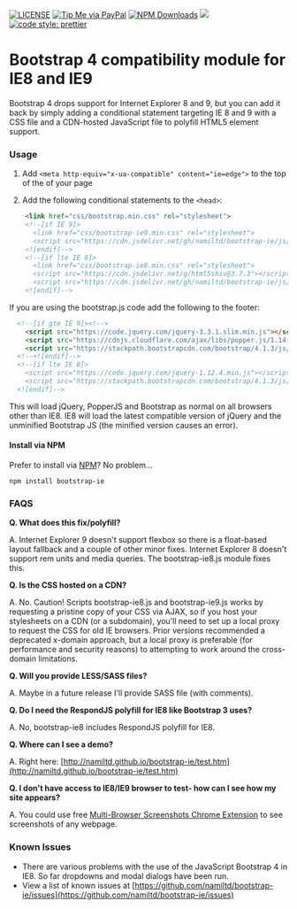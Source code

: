 [![LICENSE](https://img.shields.io/badge/license-MIT-lightgrey.svg)](https://raw.githubusercontent.com/namiltd/bootstrap-ie/master/LICENSE)
[![Tip Me via PayPal](https://img.shields.io/badge/PayPal-tip%20me-green.svg?logo=paypal)](https://www.paypal.me/namiltd)
[![NPM Downloads](https://img.shields.io/npm/dt/bootstrap-ie.svg)](https://www.npmjs.com/package/bootstrap-ie)
[![](https://data.jsdelivr.com/v1/package/gh/namiltd/bootstrap-ie/badge)](https://www.jsdelivr.com/package/gh/namiltd/bootstrap-ie)
[![code style: prettier](https://img.shields.io/badge/code_style-prettier-ff69b4.svg?style=flat-square)](https://github.com/prettier/prettier)

# Bootstrap 4 compatibility module for IE8 and IE9

Bootstrap 4 drops support for Internet Explorer 8 and 9, but you can add it back by simply adding a conditional statement targeting IE 8 and 9 with a CSS file and a CDN-hosted JavaScript file to polyfill HTML5 element support.

### Usage

1.  Add `<meta http-equiv="x-ua-compatible" content="ie=edge">` to the top of the <head> of your page

2.  Add the following conditional statements to the `<head>`:

```html
    <link href="css/bootstrap.min.css" rel="stylesheet">
    <!--[if IE 9]>
      <link href="css/bootstrap-ie9.min.css" rel="stylesheet">
      <script src="https://cdn.jsdelivr.net/gh/namiltd/bootstrap-ie/js/bootstrap-ie9.js"></script>
    <![endif]-->
    <!--[if lte IE 8]>
      <link href="css/bootstrap-ie8.min.css" rel="stylesheet">
      <script src="https://cdn.jsdelivr.net/g/html5shiv@3.7.3"></script>
      <script src="https://cdn.jsdelivr.net/gh/namiltd/bootstrap-ie/js/bootstrap-ie8.js"></script>
    <![endif]-->
```

If you are using the bootstrap.js code add the following to the footer:

```html
  <!--[if gte IE 9]><!-->
    <script src="https://code.jquery.com/jquery-3.3.1.slim.min.js"></script>
    <script src="https://cdnjs.cloudflare.com/ajax/libs/popper.js/1.14.4/umd/popper.min.js"></script>
    <script src="https://stackpath.bootstrapcdn.com/bootstrap/4.1.3/js/bootstrap.min.js"></script>
  <!--<![endif]-->
  <!--[if lte IE 8]>
    <script src="https://code.jquery.com/jquery-1.12.4.min.js"></script>
    <script src="https://stackpath.bootstrapcdn.com/bootstrap/4.1.3/js/bootstrap.js"></script>
  <![endif]-->
```

This will load jQuery, PopperJS and Bootstrap as normal on all browsers other than IE8.
IE8 will load the latest compatible version of jQuery and the unminified Bootstrap JS (the minified version causes an error).

#### Install via NPM

Prefer to install via [NPM](https://www.npmjs.com/package/bootstrap-ie)? No problem...

`npm install bootstrap-ie`

### FAQS

**Q. What does this fix/polyfill?**

A. Internet Explorer 9 doesn't support flexbox so there is a float-based layout fallback and a couple of other minor fixes. Internet Explorer 8 doesn't support rem units and media queries. The bootstrap-ie8.js module fixes this.

**Q. Is the CSS hosted on a CDN?**

A. No. Caution! Scripts bootstrap-ie8.js and bootstrap-ie9.js works by requesting a pristine copy of your CSS via AJAX, so if you host your stylesheets on a CDN (or a subdomain), you'll need to set up a local proxy to request the CSS for old IE browsers. Prior versions recommended a deprecated x-domain approach, but a local proxy is preferable (for performance and security reasons) to attempting to work around the cross-domain limitations.

**Q. Will you provide LESS/SASS files?**

A. Maybe in a future release I'll provide SASS file (with comments).

**Q. Do I need the RespondJS polyfill for IE8 like Bootstrap 3 uses?**

A. No, bootstrap-ie8 includes RespondJS polyfill for IE8.

**Q. Where can I see a demo?**

A. Right here: [http://namiltd.github.io/bootstrap-ie/test.htm](http://namiltd.github.io/bootstrap-ie/test.htm)

**Q. I don't have access to IE8/IE9 browser to test- how can I see how my site appears?**

A. You could use free [Multi-Browser Screenshots Chrome Extension](https://chrome.google.com/webstore/detail/multi-browser-screenshots/dhaknibfbngnmflbejdkliedmjmbjojk) to see screenshots of any webpage.

### Known Issues

- There are various problems with the use of the JavaScript Bootstrap 4 in IE8. So far dropdowns and modal dialogs have been run.
- View a list of known issues at [https://github.com/namiltd/bootstrap-ie/issues](https://github.com/namiltd/bootstrap-ie/issues)
